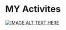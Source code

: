 # MY Activites

[![IMAGE ALT TEXT HERE](https://github.com/bacdillon/activities...../blob/main/img/project%20gallery.jpg)](https://bacdillon.github.io/activities...../)
